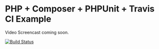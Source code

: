 # PHP + Composer + PHPUnit + Travis CI Example

Video Screencast coming soon.

[![Build Status](https://secure.travis-ci.org/jomweb/phput.png)](http://travis-ci.org/jomweb/phput)
